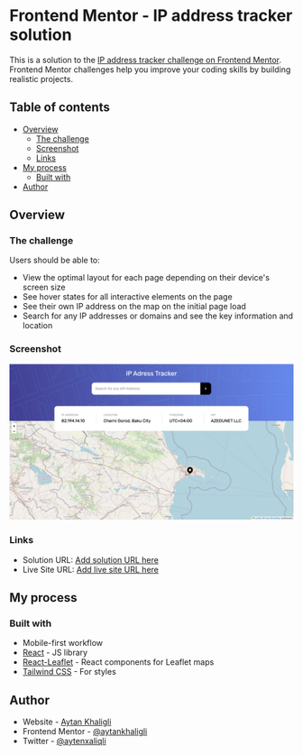 # Frontend Mentor - IP address tracker solution

This is a solution to the [IP address tracker challenge on Frontend Mentor](https://www.frontendmentor.io/challenges/ip-address-tracker-I8-0yYAH0). Frontend Mentor challenges help you improve your coding skills by building realistic projects.

## Table of contents

- [Overview](#overview)
  - [The challenge](#the-challenge)
  - [Screenshot](#screenshot)
  - [Links](#links)
- [My process](#my-process)
  - [Built with](#built-with)
- [Author](#author)

## Overview

### The challenge

Users should be able to:

- View the optimal layout for each page depending on their device's screen size
- See hover states for all interactive elements on the page
- See their own IP address on the map on the initial page load
- Search for any IP addresses or domains and see the key information and location

### Screenshot

![](./src/assets/images/screenshot.jpg)

### Links

- Solution URL: [Add solution URL here](https://www.frontendmentor.io/solutions/ip-address-tracker-SG_pkiea92)
- Live Site URL: [Add live site URL here](https://ipaddresstracker-aytan.netlify.app/)

## My process

### Built with

- Mobile-first workflow
- [React](https://reactjs.org/) - JS library
- [React-Leaflet](https://react-leaflet.js.org/) - React components for Leaflet maps
- [Tailwind CSS](https://tailwindcss.com/) - For styles

## Author

- Website - [Aytan Khaligli](https://aytankhaligli.netlify.app/)
- Frontend Mentor - [@aytankhaligli](https://www.frontendmentor.io/profile/aytankhaligli)
- Twitter - [@aytenxaliqli](https://www.twitter.com/aytenxaliqli)
